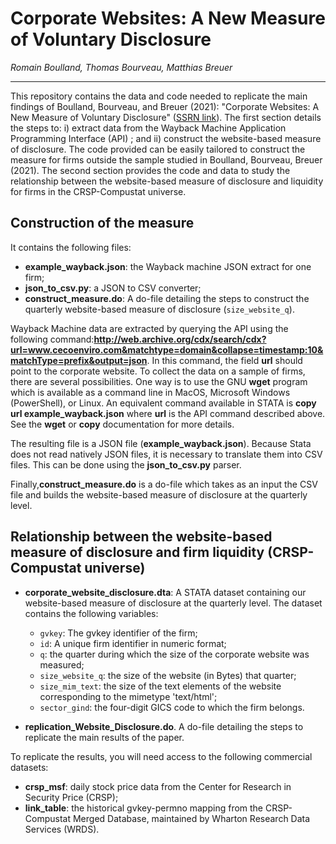 # Corporate Websites: A New Measure of Voluntary Disclosure
*Romain Boulland, Thomas Bourveau, Matthias Breuer*

<hr>
This repository contains the data and code needed to replicate the main findings of Boulland, Bourveau, and Breuer (2021): "Corporate Websites: A New Measure of Voluntary Disclosure" (<a href="https://papers.ssrn.com/sol3/papers.cfm?abstract_id=3816623">SSRN link</a>). 
The first section details the steps to: i) extract data from the Wayback Machine Application Programming Interface (API) ; and ii) construct the website-based measure of disclosure. The code provided can be easily tailored to construct the measure for firms outside the sample studied in Boulland, Bourveau, Breuer (2021). The second section provides the code and data to study the relationship between the website-based measure of disclosure and liquidity for firms in the CRSP-Compustat universe.


## Construction of the measure
It contains the following files:

- **example_wayback.json**: the Wayback machine JSON extract for one firm;
- **json_to_csv.py**: a JSON to CSV converter;
- **construct_measure.do**: A do-file detailing the steps to construct the quarterly website-based measure of disclosure (`size_website_q`).


Wayback Machine data are extracted by querying the API using the following command:**http://web.archive.org/cdx/search/cdx?url=www.cecoenviro.com&matchtype=domain&collapse=timestamp:10&matchType=prefix&output=json**. In this command, the field **url** should point to the corporate website. To collect the data on a sample of firms, there are several possibilities. One way is to use the GNU **wget** program which is available as a command line in MacOS, Microsoft Windows (PowerShell), or Linux. An equivalent command available in STATA is **copy url example_wayback.json** where **url** is the API command described above. See the **wget** or **copy** documentation for more details.

The resulting file is a JSON file (**example_wayback.json**). Because Stata does not read natively JSON files, it is necessary to translate them into CSV files. This can be done using the **json_to_csv.py** parser.

Finally,**construct_measure.do** is a do-file which takes as an input the CSV file and builds the website-based measure of disclosure at the quarterly level.

## Relationship between the website-based measure of disclosure and firm liquidity (CRSP-Compustat universe)

- **corporate_website_disclosure.dta**: A STATA dataset containing our website-based measure of disclosure at the quarterly level. The dataset contains the following variables:
  - `gvkey`: The gvkey identifier of the firm;
  - `id`: A unique firm identifier in numeric format;
  - `q`: the quarter during which the size of the corporate website was measured;
  - `size_website_q`: the size of the website (in Bytes) that quarter;
  - `size_mim_text`: the size of the text elements of the website corresponding to the mimetype 'text/html';
  - `sector_gind`: the four-digit GICS code to which the firm belongs.

- **replication_Website_Disclosure.do**. A do-file detailing the steps to replicate the main results of the paper.



To replicate the results, you will need access to the following commercial datasets:
- **crsp_msf**: daily stock price data from the Center for Research in Security Price (CRSP);
- **link_table**: the historical gvkey-permno mapping from the CRSP-Compustat Merged Database, maintained by Wharton Research Data Services (WRDS).

